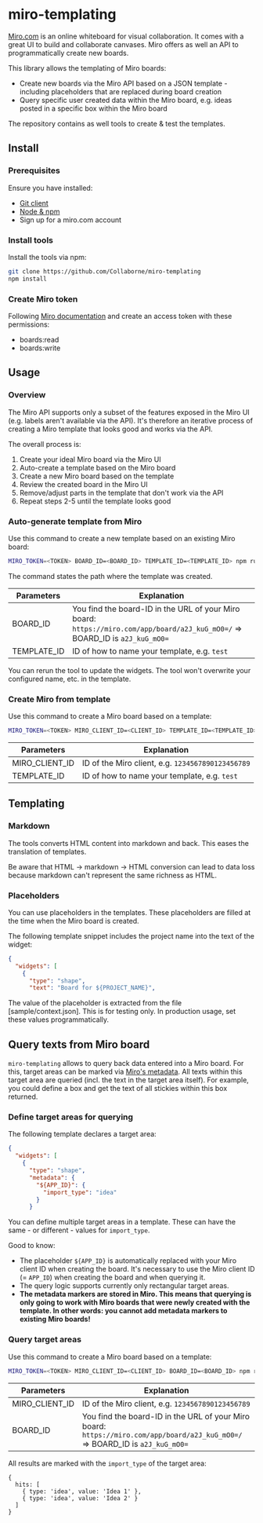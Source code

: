 # miro-templating

[Miro.com](https://www.miro.com) is an online whiteboard for visual collaboration. It comes with a great UI to build and collaborate canvases. Miro offers as well an API to programmatically create new boards.

This library allows the templating of Miro boards:
- Create new boards via the Miro API based on a JSON template - including placeholders that are replaced during board creation
- Query specific user created data within the Miro board, e.g. ideas posted in a specific box within the Miro board

The repository contains as well tools to create & test the templates.

## Install

### Prerequisites

Ensure you have installed:

* [Git client](https://git-scm.com/book/en/v2/Getting-Started-Installing-Git)
* [Node & npm](https://nodejs.org/en/)
* Sign up for a miro.com account

### Install tools

Install the tools via npm:
```bash
git clone https://github.com/Collaborne/miro-templating
npm install
```

### Create Miro token

Following [Miro documentation](https://developers.miro.com/docs/getting-started) and create an access token with these permissions:
* boards:read
* boards:write

## Usage

### Overview

The Miro API supports only a subset of the features exposed in the Miro UI (e.g. labels aren't available via the API). It's therefore an iterative process of creating a Miro template that looks good and works via the API.

The overall process is:
1. Create your ideal Miro board via the Miro UI
2. Auto-create a template based on the Miro board
3. Create a new Miro board based on the template
4. Review the created board in the Miro UI
5. Remove/adjust parts in the template that don't work via the API
6. Repeat steps 2-5 until the template looks good

### Auto-generate template from Miro

Use this command to create a new template based on an existing Miro board:
```bash
MIRO_TOKEN=<TOKEN> BOARD_ID=<BOARD_ID> TEMPLATE_ID=<TEMPLATE_ID> npm run create-template
```

The command states the path where the template was created.

| Parameters | Explanation |
| ---------- | ----------- |
| BOARD_ID | You find the board-ID in the URL of your Miro board: `https://miro.com/app/board/a2J_kuG_mO0=/` => BOARD_ID is `a2J_kuG_mO0=` |
| TEMPLATE_ID | ID of how to name your template, e.g. `test` |

You can rerun the tool to update the widgets. The tool won't overwrite your configured name, etc. in the template.

### Create Miro from template

Use this command to create a Miro board based on a template:

```bash
MIRO_TOKEN=<TOKEN> MIRO_CLIENT_ID=<CLIENT_ID> TEMPLATE_ID=<TEMPLATE_ID> npm run create-board
```

| Parameters | Explanation |
| ---------- | ----------- |
| MIRO_CLIENT_ID | ID of the Miro client, e.g. `1234567890123456789` |
| TEMPLATE_ID | ID of how to name your template, e.g. `test` |

## Templating

### Markdown

The tools converts HTML content into markdown and back. This eases the translation of templates.

Be aware that HTML -> markdown -> HTML conversion can lead to data loss because markdown can't represent the same richness as HTML.

### Placeholders

You can use placeholders in the templates. These placeholders are filled at the time when the Miro board is created.

The following template snippet includes the project name into the text of the widget:

```json
{
  "widgets": [
    {
      "type": "shape",
      "text": "Board for ${PROJECT_NAME}",
```

The value of the placeholder is extracted from the file [sample/context.json]. This is for testing only. In production usage, set these values programmatically.

## Query texts from Miro board

`miro-templating` allows to query back data entered into a Miro board. For this, target areas can be marked via [Miro's metadata](https://developers.miro.com/reference#application-metadata). All texts within this target area are queried (incl. the text in the target area itself). For example, you could define a box and get the text of all stickies within this box returned.

### Define target areas for querying

The following template declares a target area:

```json
{
  "widgets": [
    {
      "type": "shape",
      "metadata": {
        "${APP_ID}": {
          "import_type": "idea"
        }
      }
```

You can define multiple target areas in a template. These can have the same - or different - values for `import_type`.

Good to know:
* The placeholder `${APP_ID}` is automatically replaced with your Miro client ID when creating the board. It's necessary to use the Miro client ID (= `APP_ID`) when creating the board and when querying it.
* The query logic supports currently only rectangular target areas.
* **The metadata markers are stored in Miro. This means that querying is only going to work with Miro boards that were newly created with the template. In other words: you cannot add metadata markers to existing Miro boards!**

### Query target areas

Use this command to create a Miro board based on a template:

```bash
MIRO_TOKEN=<TOKEN> MIRO_CLIENT_ID=<CLIENT_ID> BOARD_ID=<BOARD_ID> npm run query-board
```

| Parameters | Explanation |
| ---------- | ----------- |
| MIRO_CLIENT_ID | ID of the Miro client, e.g. `1234567890123456789` |
| BOARD_ID | You find the board-ID in the URL of your Miro board: `https://miro.com/app/board/a2J_kuG_mO0=/` => BOARD_ID is `a2J_kuG_mO0=` |

All results are marked with the `import_type` of the target area:
```
{
  hits: [
    { type: 'idea', value: 'Idea 1' },
    { type: 'idea', value: 'Idea 2' }
  ]
}
```
